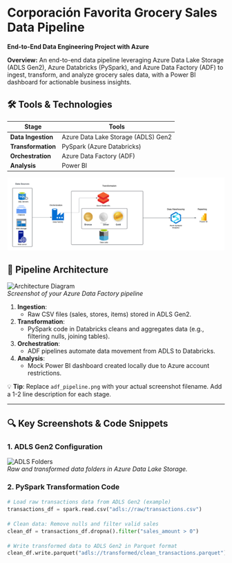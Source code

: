 # Corporación Favorita Grocery Sales Data Pipeline  
**End-to-End Data Engineering Project with Azure**  

**Overview:**
   An end-to-end data pipeline leveraging Azure Data Lake Storage (ADLS Gen2), Azure Databricks (PySpark), and Azure Data Factory (ADF) to ingest, transform, and analyze grocery sales data, with a Power BI 
   dashboard for actionable business insights.

## 🛠️ **Tools & Technologies**  
| **Stage**         | **Tools**                                  |
|--------------------|--------------------------------------------|
| **Data Ingestion** | Azure Data Lake Storage (ADLS) Gen2        |
| **Transformation** | PySpark (Azure Databricks)                 |
| **Orchestration**  | Azure Data Factory (ADF)                   |
| **Analysis**       | Power BI                                   |

![Azure Data Architecture Diagram:](diagram.PNG)

## 📂 **Pipeline Architecture**  
![Architecture Diagram](pipelines/screenshots/adf_pipeline.png)  
*Screenshot of your Azure Data Factory pipeline*  

1. **Ingestion**:  
   - Raw CSV files (sales, stores, items) stored in ADLS Gen2.  
2. **Transformation**:  
   - PySpark code in Databricks cleans and aggregates data (e.g., filtering nulls, joining tables).  
3. **Orchestration**:  
   - ADF pipelines automate data movement from ADLS to Databricks.  
4. **Analysis**:  
   - Mock Power BI dashboard created locally due to Azure account restrictions.  

💡 **Tip**: Replace `adf_pipeline.png` with your actual screenshot filename. Add a 1-2 line description for each stage.

---

## 🔍 **Key Screenshots & Code Snippets**  

### 1. **ADLS Gen2 Configuration**  
![ADLS Folders](pipelines/screenshots/adls_config.png)  
*Raw and transformed data folders in Azure Data Lake Storage.*  

### 2. **PySpark Transformation Code**  
```python  
# Load raw transactions data from ADLS Gen2 (example)
transactions_df = spark.read.csv("adls://raw/transactions.csv")

# Clean data: Remove nulls and filter valid sales
clean_df = transactions_df.dropna().filter("sales_amount > 0")

# Write transformed data to ADLS Gen2 in Parquet format
clean_df.write.parquet("adls://transformed/clean_transactions.parquet")
